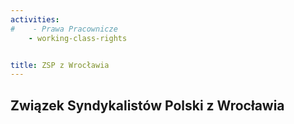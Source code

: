 ```yaml
---
activities:
#    - Prawa Pracownicze
    - working-class-rights


title: ZSP z Wrocławia
---
```


Związek Syndykalistów Polski z Wrocławia
----------------------------------------
